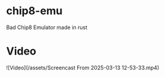 # chip8-emu
Bad Chip8 Emulator made in rust

# Video
![Video](/assets/Screencast From 2025-03-13 12-53-33.mp4)
